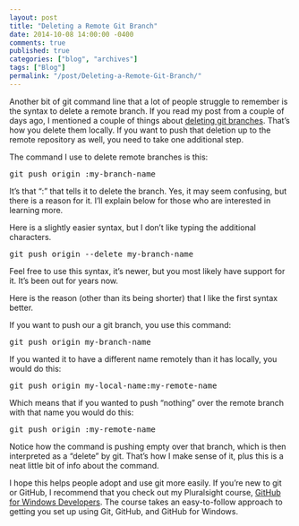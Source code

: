 ```yaml
---
layout: post
title: "Deleting a Remote Git Branch"
date: 2014-10-08 14:00:00 -0400
comments: true
published: true
categories: ["blog", "archives"]
tags: ["Blog"]
permalink: "/post/Deleting-a-Remote-Git-Branch/"
---
```

<!-- more -->

<p>Another bit of git command line that a lot of people struggle to remember is the syntax to delete a remote branch. If you read my post from a couple of days ago, I mentioned a couple of things about <a href="http://brendan.enrick.com/post/Deleting-Git-Branches-Carefully" target="_blank">deleting git branches</a>. That’s how you delete them locally. If you want to push that deletion up to the remote repository as well, you need to take one additional step.</p> <p>The command I use to delete remote branches is this:</p><pre class="brush: ps;">git push origin :my-branch-name
</pre>
<p>It’s that “:” that tells it to delete the branch. Yes, it may seem confusing, but there is a reason for it. I’ll explain below for those who are interested in learning more.</p>
<p>Here is a slightly easier syntax, but I don’t like typing the additional characters.</p><pre class="brush: ps;">git push origin --delete my-branch-name
</pre>
<p>Feel free to use this syntax, it’s newer, but you most likely have support for it. It’s been out for years now. </p>
<p>Here is the reason (other than its being shorter) that I like the first syntax better.</p>
<p>If you want to push our a git branch, you use this command:</p><pre class="brush: ps;">git push origin my-branch-name
</pre>
<p>If you wanted it to have a different name remotely than it has locally, you would do this:</p><pre class="brush: ps;">git push origin my-local-name:my-remote-name
</pre>
<p>Which means that if you wanted to push “nothing” over the remote branch with that name you would do this:</p><pre class="brush: ps;">git push origin :my-remote-name
</pre>
<p>Notice how the command is pushing empty over that branch, which is then interpreted as a “delete” by git. That’s how I make sense of it, plus this is a neat little bit of info about the command.</p>
<p>I hope this helps people adopt and use git more easily. If you’re new to git or GitHub, I recommend that you check out my Pluralsight course, <a href="http://www.pluralsight.com/courses/github-windows-developers" target="_blank">GitHub for Windows Developers</a>. The course takes an easy-to-follow approach to getting you set up using Git, GitHub, and GitHub for Windows.</p>
